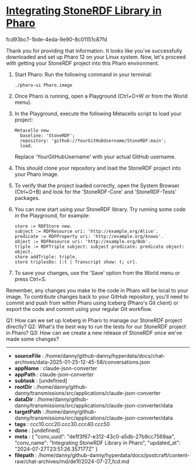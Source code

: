 # [Integrating StoneRDF Library in Pharo](https://claude.ai/chat/de1f3f67-e312-43c0-a5db-27b9cc7569aa)

fcd93bc7-1bde-4eda-9e90-8c01151c87fd

 Thank you for providing that information. It looks like you've successfully downloaded and set up Pharo 12 on your Linux system. Now, let's proceed with getting your StoneRDF project into this Pharo environment.

1. Start Pharo:
   Run the following command in your terminal:
   ```
   ./pharo-ui Pharo.image
   ```

2. Once Pharo is running, open a Playground (Ctrl+O+W or from the World menu).

3. In the Playground, execute the following Metacello script to load your project:
   ```smalltalk
   Metacello new
     baseline: 'StoneRDF';
     repository: 'github://YourGitHubUsername/StoneRDF:main';
     load.
   ```
   Replace 'YourGitHubUsername' with your actual GitHub username.

4. This should clone your repository and load the StoneRDF project into your Pharo image.

5. To verify that the project loaded correctly, open the System Browser (Ctrl+O+B) and look for the 'StoneRDF-Core' and 'StoneRDF-Tests' packages.

6. You can now start using your StoneRDF library. Try running some code in the Playground, for example:
   ```smalltalk
   store := RDFStore new.
   subject := RDFResource uri: 'http://example.org/Alice'.
   predicate := RDFProperty uri: 'http://example.org/knows'.
   object := RDFResource uri: 'http://example.org/Bob'.
   triple := RDFTriple subject: subject predicate: predicate object: object.
   store addTriple: triple.
   store triplesDo: [:t | Transcript show: t; cr].
   ```

7. To save your changes, use the 'Save' option from the World menu or press Ctrl+S.

Remember, any changes you make to the code in Pharo will be local to your image. To contribute changes back to your GitHub repository, you'll need to commit and push from within Pharo using Iceberg (Pharo's Git client) or export the code and commit using your regular Git workflow.

Q1: How can we set up Iceberg in Pharo to manage our StoneRDF project directly?
Q2: What's the best way to run the tests for our StoneRDF project in Pharo?
Q3: How can we create a new release of StoneRDF once we've made some changes?

---

* **sourceFile** : /home/danny/github-danny/hyperdata/docs/chat-archives/data-2025-01-25-12-45-58/conversations.json
* **appName** : claude-json-converter
* **appPath** : claude-json-converter
* **subtask** : [undefined]
* **rootDir** : /home/danny/github-danny/transmissions/src/applications/claude-json-converter
* **dataDir** : /home/danny/github-danny/transmissions/src/applications/claude-json-converter/data
* **targetPath** : /home/danny/github-danny/transmissions/src/applications/claude-json-converter/data
* **tags** : ccc10.ccc20.ccc30.ccc40.ccc50
* **done** : [undefined]
* **meta** : {
  "conv_uuid": "de1f3f67-e312-43c0-a5db-27b9cc7569aa",
  "conv_name": "Integrating StoneRDF Library in Pharo",
  "updated_at": "2024-07-27T23:51:26.357177Z"
}
* **filepath** : /home/danny/github-danny/hyperdata/docs/postcraft/content-raw/chat-archives/md/de1f/2024-07-27_fcd.md